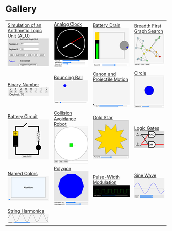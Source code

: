 # Gallery

|     |     |     |     |
| --- | --- | --- | --- |
| [Simulation of an Arithmetic Logic Unit (ALU)](../alu) ![thumbnail](./thumbnails/alu.png) | [Analog Clock](../analog-clock) ![thumbnail](./thumbnails/analog-clock.png) | [Battery Drain](../battery-drain) ![thumbnail](./thumbnails/battery-drain.png) | [Breadth First Graph Search](../bfs) ![thumbnail](./thumbnails/bfs.png) |
| [Binary Number](../binary-number) ![thumbnail](./thumbnails/binary-number.png) | [Bouncing Ball](../bouncing-ball) ![thumbnail](./thumbnails/bouncing-ball.png) | [Canon and Projectile Motion](../canon) ![thumbnail](./thumbnails/canon.png) | [Circle](../circle) ![thumbnail](./thumbnails/circle.png) |
| [Battery Circuit](../circuits) ![thumbnail](./thumbnails/circuits.png) | [Collision Avoidance Robot](../collision-avoidance-robot) ![thumbnail](./thumbnails/collision-avoidance-robot.png) | [Gold Star](../gold-star) ![thumbnail](./thumbnails/gold-star.png) | [Logic Gates](../logic-gates) ![thumbnail](./thumbnails/logic-gates.png) |
| [Named Colors](../named-colors) ![thumbnail](./thumbnails/named-colors.png) | [Polygon](../polygon) ![thumbnail](./thumbnails/polygon.png) | [Pulse-Width Modulation](../pwm) ![thumbnail](./thumbnails/pwm.png) | [Sine Wave](../sine-wave) ![thumbnail](./thumbnails/sine-wave.png) |
| [String Harmonics](../string-harmonics) ![thumbnail](./thumbnails/string-harmonics.png) |
